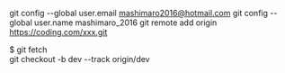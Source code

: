 git config --global user.email mashimaro2016@hotmail.com
git config --global user.name mashimaro_2016
git remote add origin https://coding.com/xxx.git

$ git fetch  
git checkout -b dev --track origin/dev
